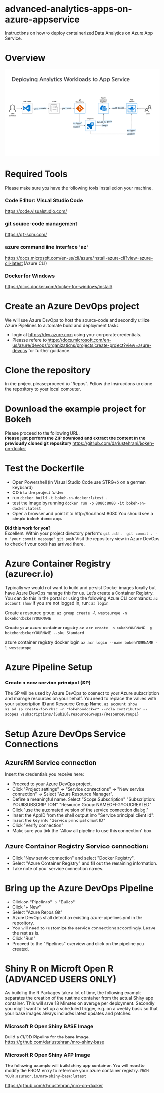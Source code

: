 # advanced-analytics-apps-on-azure-appservice
Instructions on how to deploy containerized Data Analytics on Azure App Service.

# Overview
![analytics-docker-appservice-overview](/images/overview.png)

# Required Tools
Please make sure you have the following tools installed on your machine.  
### Code Editor: Visual Studio Code
https://code.visualstudio.com/ 
### git source-code management
https://git-scm.com/
### azure command line interface 'az'
https://docs.microsoft.com/en-us/cli/azure/install-azure-cli?view=azure-cli-latest (Azure CLI) 
### Docker for Windows
https://docs.docker.com/docker-for-windows/install/

# Create an Azure DevOps project
We will use Azure DevOps to host the source-code and secondly utilize Azure Pipelines to automate build and deployment tasks.

* login at https://dev.azure.com using your corporate credentials.
* Pleasse refere to https://docs.microsoft.com/en-us/azure/devops/organizations/projects/create-project?view=azure-devops for further guidance.

# Clone the repository
In the project please proceed to "Repos".
Follow the instructions to clone the repository to your local computer.

# Download the example project for Bokeh
Please proceed to the following URL.  
**Please just perform the ZIP download and extract the content in the previously cloned git repository**
https://github.com/dariustehrani/bokeh-on-docker

# Test the Dockerfile
* Open Powershell (in Visual Studio Code use STRG+ö on a german keyboard)
* CD into the project folder
* run ````docker build -t bokeh-on-docker:latest .````
* test the image by running ````docker run -p 8080:8080 -it bokeh-on-docker:latest````
* Open a browser and point it to http://localhost:8080
You should see a simple bokeh demo app.

**Did this work for you?**  
Excellent. Within your project directory perform:
````git add . ````
````git commit . -m "your commit message"````
````git push````
Visit the repository view in Azure DevOps to check if your code has arrived there.



# Azure Container Registry (azurecr.io)
Typically we would not want to build and persist Docker images locally but have Azure DevOps manage this for us. Let's create a Container Registry. You can do this in the portal or using the following Azure CLI commands:
````az account show````
If you are not logged in, run:
````az login````

Create a resource group:
````az group create -l westeurope -n bokehondockerYOURNAME```` 

Create your azure container registry
````az acr create -n bokehYOURNAME -g bokehondockerYOURNAME --sku Standard````

azure container registry docker login
````az acr login --name bokehYOURNAME -l westeurope````


# Azure Pipeline Setup

### Create a new service principal (SP)
The SP will be used by Azure DevOps to connect to your Azure subscription and manage resources on your behalf.
You need to replace the values with your subscription ID and Resource Group Name.
````az account show````  
````az ad sp create-for-rbac -n "bokehondocker" --role contributor --scopes /subscriptions/{SubID}/resourceGroups/{ResourceGroup1}````

# Setup Azure DevOps Service Connections

## AzureRM Service connection
Insert the credentials you receive here:
* Proceed to your Azure DevOps project.
* Click "Project settings" -> "Service connections" -> "New service connection" -> Select "Azure Resource Manager".
* Define a meaningful name. Select 
"Scope:Subscription" 
"Subscription: YOURSUBSCRIPTION"
"Resource Group: NAMEOFRGYOUCREATED"
* Click "use the automated version of the service connection dialog."
* Insert the AppID from the shell output into "Service principal client id":
* Insert the key into "Service principal client ID"
* Click "Verify connection"
* Make sure you tick the "Allow all pipeline to use this connection" box.

## Azure Container Registry Service connection:
* Click "New servic connection" and select "Docker Registry".
* Select "Azure Container Registry" and fill out the remaining information.
* Take note of your service connection names.

# Bring up the Azure DevOps Pipeline
* Click on "Pipelines" -> "Builds"
* Click "+ New"
* Select "Azure Repos Git"
* Azure DevOps shall detect an existing azure-pipelines.yml in the repository.
* You will need to customize the service connections accordingly. Leave the rest as is.
* Click "Run"
* Proceed to the "Pipelines" overview and click on the pipeline you created.

# Shiny R on Microft Open R (ADVANCED USERS ONLY)
As building the R Packages take a lot of time, the following example separates the creation of the runtime container from the actual Shiny app container. This will save 18 Minutes on average per deployment. Secondly you might want to set up a scheduled trigger, e.g. on a weekly basis so that your base images always includes latest updates and patches.

### Microsoft R Open Shiny BASE Image
Build a CI/CD Pipeline for the base Image. 
https://github.com/dariustehrani/mro-shiny-base

### Microsoft R Open Shiny APP Image
The following example will build shiny app container. You will need to modify the FROM entry to reference your azure container registry.
````FROM YOUR.azurecr.io/mro-shiny-base:latest````

https://github.com/dariustehrani/mro-on-docker
